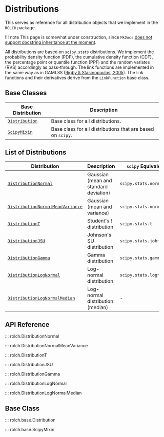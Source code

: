 # Distributions

This serves as reference for all distribution objects that we implement in the `ROLCH` package. 

!!! note 
    This page is somewhat under construction, since `MkDocs` [does not support docstring inheritance at the moment](https://github.com/mkdocstrings/mkdocstrings/issues/78).

All distributions are based on `scipy.stats` distributions. We implement the probability density function (PDF), the cumulative density function (CDF), the percentage point or quantile function (PPF) and the random variates (RVS) accordingly as pass-through. The link functions are implemented in the same way as in GAMLSS ([Rigby & Stasinopoulos, 2005](https://academic.oup.com/jrsssc/article-abstract/54/3/507/7113027)). The link functions and their derivatives derive from the `LinkFunction` base class.


## Base Classes

| Base Distribution | Description |
|------------------|-------------|
| [`Distribution`](#rolch.Distribution) | Base class for all distributions. |
| [`ScipyMixin`](#rolch.base.ScipyMixin) | Base class for all distributions that are based on `scipy`. |


## List of Distributions

| Distribution         | Description                                      | `scipy` Equivalent          |
|----------------------|--------------------------------------------------|---------------------------|
| [`DistributionNormal`](#rolch.DistributionNormal) | Gaussian (mean and standard deviation) | `scipy.stats.norm` |
| [`DistributionNormalMeanVariance`](#rolch.DistributionNormalMeanVariance) | Gaussian (mean and variance) | `scipy.stats.norm` |
| [`DistributionT`](#rolch.DistributionT)           | Student's $t$ distribution       | `scipy.stats.t`     |
| [`DistributionJSU`](#rolch.DistributionJSU)       | Johnson's SU distribution      | `scipy.stats.johnsonsu` |
| [`DistributionGamma`](#rolch.DistributionGamma)   | Gamma distribution             | `scipy.stats.gamma` |
| [`DistributionLogNormal`](#rolch.DistributionLogNormal) | Log-normal distribution        | `scipy.stats.lognorm` |
| [`DistributionLogNormalMedian`](#rolch.DistributionLogNormalMedian) | Log-normal distribution (median) | - |



## API Reference

::: rolch.DistributionNormal

::: rolch.DistributionNormalMeanVariance

::: rolch.DistributionT

::: rolch.DistributionJSU

::: rolch.DistributionGamma

::: rolch.DistributionLogNormal

::: rolch.DistributionLogNormalMedian


## Base Class

::: rolch.base.Distribution

::: rolch.base.ScipyMixin